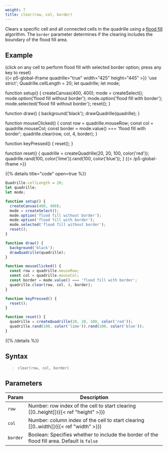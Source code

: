```yaml
---
weight: 7
title: clear(row, col, border)
---
```


Clears a specific cell and all connected cells in the quadrille using a [flood fill](https://en.wikipedia.org/wiki/Flood_fill) algorithm. The `border` parameter determines if the clearing includes the boundary of the flood fill area.

## Example

(click on any cell to perform flood fill with selected border option; press any key to reset)\
{{< p5-global-iframe quadrille="true" width="425" height="445" >}}
'use strict';
Quadrille.cellLength = 20;
let quadrille;
let mode;

function setup() {
  createCanvas(400, 400);
  mode = createSelect();
  mode.option('flood fill without border');
  mode.option('flood fill with border');
  mode.selected('flood fill without border');
  reset();
}

function draw() {
  background('black');
  drawQuadrille(quadrille);
}

function mouseClicked() {
  const row = quadrille.mouseRow;
  const col = quadrille.mouseCol;
  const border = mode.value() === 'flood fill with border';
  quadrille.clear(row, col, 4, border);
}

function keyPressed() {
  reset();
}

function reset() {
  quadrille = createQuadrille(20, 20, 100, color('red'));
  quadrille.rand(100, color('lime')).rand(100, color('blue'));
}
{{< /p5-global-iframe >}}

{{% details title="code" open=true %}}
```js
Quadrille.cellLength = 20;
let quadrille;
let mode;

function setup() {
  createCanvas(400, 400);
  mode = createSelect();
  mode.option('flood fill without border');
  mode.option('flood fill with border');
  mode.selected('flood fill without border');
  reset();
}

function draw() {
  background('black');
  drawQuadrille(quadrille);
}

function mouseClicked() {
  const row = quadrille.mouseRow;
  const col = quadrille.mouseCol;
  const border = mode.value() === 'flood fill with border';
  quadrille.clear(row, col, 4, border);
}

function keyPressed() {
  reset();
}

function reset() {
  quadrille = createQuadrille(20, 20, 100, color('red'));
  quadrille.rand(100, color('lime')).rand(100, color('blue'));
}
```
{{% /details %}}

## Syntax

> `clear(row, col, border)`

## Parameters

| Param     | Description                                                                                 |
|-----------|---------------------------------------------------------------------------------------------|
| `row`     | Number: row index of the cell to start clearing [[0..height]]({{< ref "height" >}})       |
| `col`     | Number: column index of the cell to start clearing [[0..width]]({{< ref "width" >}})      |
| `border`  | Boolean: Specifies whether to include the border of the flood fill area. Default is `false` |
